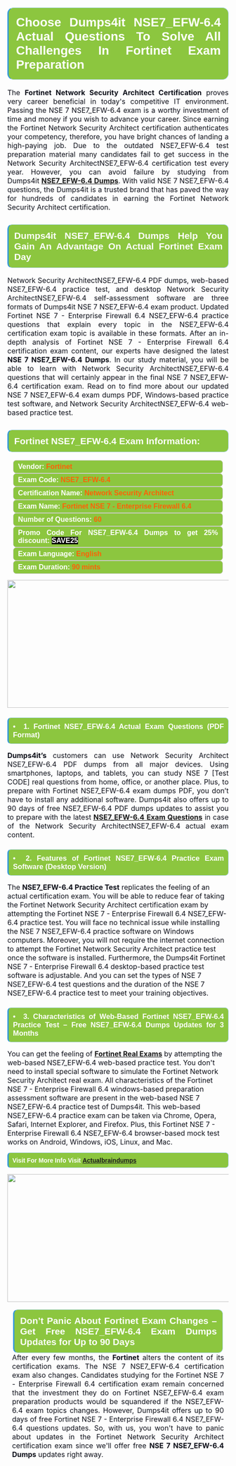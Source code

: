 

<h1 style="text-align: justify;"><span style="font-family:Arial,Helvetica,sans-serif;"><strong><span style="display: block; color: #FFFFFF; background: #8cc63f; border: 0.5px solid #AED6F1; border-left: 3px solid #3498DB; padding: .6em; border-radius: 0.5em;">Choose Dumps4it NSE7_EFW-6.4 Actual Questions To Solve All Challenges In Fortinet Exam Preparation </span></strong></span></h1>

<p style="margin: 0in 0.0001pt; text-align: justify;"><span style="font-size:11pt"><span style="line-height:normal"><span sans-serif="" style="font-family:Calibri,"><span style="font-size:12.0pt"><span style="color:#0e101a">The <b>Fortinet Network Security Architect Certification</b> proves very career beneficial in today's competitive IT environment. Passing the NSE 7 NSE7_EFW-6.4 exam is a worthy investment of time and money if you wish to advance your career. Since earning the Fortinet Network Security Architect certification authenticates your competency, therefore, you have bright chances of landing a high-paying job. Due to the outdated NSE7_EFW-6.4 test preparation material many candidates fail to get success in the Network Security ArchitectNSE7_EFW-6.4 certification test every year. However, you can avoid failure by studying from Dumps4it <a href="https://www.dumps4it.com/nse7-efw-6.4-dumps.html"><b>NSE7_EFW-6.4 Dumps</b></a>. With valid NSE 7 NSE7_EFW-6.4 questions, the Dumps4it is a trusted brand that has paved the way for hundreds of candidates in earning the Fortinet Network Security Architect certification.</span></span></span></span></span></p>

<h2 style="text-align: justify;"><span style="font-family:Arial,Helvetica,sans-serif;"><strong><span style="display: block; color: #FFFFFF; background: #8cc63f; border: 0.5px solid #AED6F1; border-left: 3px solid #3498DB; padding: .6em; border-radius: 0.5em;">Dumps4it NSE7_EFW-6.4 Dumps Help You Gain An Advantage On Actual Fortinet Exam Day </span></strong></span></h2>

<p style="text-align: justify;"><span style="font-size:11pt"><span style="line-height:normal"><span sans-serif="" style="font-family:Calibri,"><span style="font-size:12.0pt"><span style="color:#0e101a">Network Security ArchitectNSE7_EFW-6.4 PDF dumps, web-based NSE7_EFW-6.4 practice test, and desktop Network Security ArchitectNSE7_EFW-6.4 self-assessment software are three formats of Dumps4it NSE 7 NSE7_EFW-6.4 exam product. Updated Fortinet NSE 7 - Enterprise Firewall 6.4 NSE7_EFW-6.4 practice questions that explain every topic in the NSE7_EFW-6.4 certification exam topic is available in these formats. After an in-depth analysis of Fortinet NSE 7 - Enterprise Firewall 6.4 certification exam content, our experts have designed the latest <b>NSE 7 NSE7_EFW-6.4 Dumps</b>. In our study material, you will be able to learn with Network Security ArchitectNSE7_EFW-6.4 questions that will certainly appear in the final NSE 7 NSE7_EFW-6.4 certification exam. Read on to find more about our updated NSE 7 NSE7_EFW-6.4 exam dumps PDF, Windows-based practice test software, and Network Security ArchitectNSE7_EFW-6.4 web-based practice test.</span></span></span></span><span style="line-height:115%"><span sans-serif="" style="font-family:Arial,"><span style="color:#0e101a"> </span></span></span></span><span style="font-size:11pt"><span style="line-height:normal"><span sans-serif="" style="font-family:Calibri,"><span style="font-size:12.0pt"><span style="color:#0e101a"><span style="font-size:12pt"><span new="" roman="" style="font-family:" times=""><span calibri="" style="font-family:"><span style="color:#0e101a"><span style="font-size:14px;"> </span></span></span></span></span></span></span></span></span></span></p>

<h2 style="text-align: justify;"><span style="font-family:Arial,Helvetica,sans-serif;"><strong><span style="display: block; color: #FFFFFF; background: #8cc63f; border: 0.5px solid #AED6F1; border-left: 3px solid #3498DB; padding: .6em; border-radius: 0.5em;">Fortinet NSE7_EFW-6.4 Exam Information:</span></strong></span></h2>

<div style="margin: 0cm 10pt; background: rgb(140, 198, 63); border: 1px solid rgb(204, 204, 204); padding: 5px 10px; border-radius: 0.5em; text-align: justify;"><span style="font-family:Arial,Helvetica,sans-serif;"><span style="font-size: 11pt;"><span style="line-height: normal;"><strong><span style="font-size: 12.0pt;"><span style="color: #FFFFFF;">Vendor:</span> <span style="color: #FF6106;">Fortinet</span></span></strong></span></span></span></div>

<div style="margin: 0cm 10pt; background: rgb(140, 198, 63); border: 1px solid rgb(204, 204, 204); padding: 5px 10px; border-radius: 0.5em; text-align: justify;"><span style="font-family:Arial,Helvetica,sans-serif;"><span style="font-size: 11pt;"><span style="line-height: normal;"><strong><span style="font-size: 12.0pt;"><span style="color: #FFFFFF;">Exam Code:</span> <span style="color: #FF6106;">NSE7_EFW-6.4</span></span></strong></span></span></span></div>

<div style="margin: 0cm 10pt; background: rgb(140, 198, 63); border: 1px solid rgb(204, 204, 204); padding: 5px 10px; border-radius: 0.5em; text-align: justify;"><span style="font-family:Arial,Helvetica,sans-serif;"><span style="font-size: 11pt;"><span style="line-height: normal;"><strong><span style="font-size: 12.0pt;"><span style="color: #FFFFFF;">Certification Name:</span> <span style="color: #FF6106;">Network Security Architect</span></span></strong></span></span></span></div>

<div style="margin: 0cm 10pt; background: rgb(140, 198, 63); border: 1px solid rgb(204, 204, 204); padding: 5px 10px; border-radius: 0.5em; text-align: justify;"><span style="font-family:Arial,Helvetica,sans-serif;"><span style="font-size: 11pt;"><span style="line-height: normal;"><strong><span style="font-size: 12.0pt;"><span style="color: #FFFFFF;">Exam Name:</span> <span style="color: #FF6106;">Fortinet NSE 7 - Enterprise Firewall 6.4</span></span></strong></span></span></span></div>

<div style="margin: 0cm 10pt; background: rgb(140, 198, 63); border: 1px solid rgb(204, 204, 204); padding: 5px 10px; border-radius: 0.5em; text-align: justify;"><span style="font-family:Arial,Helvetica,sans-serif;"><span style="font-size: 11pt;"><span style="line-height: normal;"><strong><span style="font-size: 12.0pt;"><span style="color: #FFFFFF;">Number of Questions: </span><span style="color: #FF6106;">60</span></span></strong></span></span></span></div>

<div style="margin: 0cm 10pt; background: rgb(140, 198, 63); border: 1px solid rgb(204, 204, 204); padding: 5px 10px; border-radius: 0.5em; text-align: justify;"><span style="font-family:Arial,Helvetica,sans-serif;"><span style="font-size: 11pt;"><span style="line-height: normal;"><strong><span style="font-size: 12.0pt;"><span style="color: #FFFFFF;">Promo Code For NSE7_EFW-6.4 Dumps to get 25% discount: </span><span style="color:#FFFFFF;"><span style="background-color:#000000;">SAVE25</span></span></span></strong></span></span></span></div>

<div style="margin: 0cm 10pt; background: rgb(140, 198, 63); border: 1px solid rgb(204, 204, 204); padding: 5px 10px; border-radius: 0.5em; text-align: justify;"><span style="font-family:Arial,Helvetica,sans-serif;"><span style="font-size: 11pt;"><span style="line-height: normal;"><strong><span style="font-size: 12.0pt;"><span style="color: #FFFFFF;">Exam Language:</span> <span style="color: #FF6106;">English</span></span></strong></span></span></span></div>

<div style="margin: 0cm 10pt; background: rgb(140, 198, 63); border: 1px solid rgb(204, 204, 204); padding: 5px 10px; border-radius: 0.5em; text-align: justify;"><span style="font-family:Arial,Helvetica,sans-serif;"><span style="font-size: 11pt;"><span style="line-height: normal;"><strong><span style="font-size: 12.0pt;"><span style="color: #FFFFFF;">Exam Duration: </span><span style="color: #FF6106;">90 mints</span></span></strong></span></span></span></div>

<p style="text-align: center;"><a href="https://www.dumps4it.com/nse7-efw-6.4-dumps.html"><img src="https://i.imgur.com/a474NNd.jpg" style="height: 290px; width: 700px;" /></a></p>

<h3 style="text-align: justify;"><span style="font-family:Arial,Helvetica,sans-serif;"><strong><span style="display: block; color: #FFFFFF; background: #8cc63f; border: 0.5px solid #AED6F1; border-left: 3px solid #3498DB; padding: .6em; border-radius: 0.5em;">•  1. Fortinet NSE7_EFW-6.4 Actual Exam Questions (PDF Format) </span></strong></span></h3>

<p style="text-align:justify; margin-right:0in; margin-left:0in"><span style="font-size:11pt"><span style="line-height:normal"><span sans-serif="" style="font-family:Calibri,"><b><span style="font-size:12.0pt"><span style="color:#0e101a">Dumps4it’s</span></span></b><span style="font-size:12.0pt"><span style="color:#0e101a"> customers can use Network Security Architect NSE7_EFW-6.4 PDF dumps from all major devices. Using smartphones, laptops, and tablets, you can study NSE 7 [Test CODE] real questions from home, office, or another place. Plus, to prepare with Fortinet NSE7_EFW-6.4 exam dumps PDF, you don’t have to install any additional software. Dumps4it also offers up to 90 days of free NSE7_EFW-6.4 PDF dumps updates to assist you to prepare with the latest <a href="https://www.dumps4it.com/nse7-efw-6.4-dumps.html"><b>NSE7_EFW-6.4</b> <b>Exam Questions</b></a> in case of the Network Security ArchitectNSE7_EFW-6.4 actual exam content.</span></span></span></span></span></p>

<h3 style="text-align: justify;"><span style="font-family:Arial,Helvetica,sans-serif;"><strong><span style="display: block; color: #FFFFFF; background: #8cc63f; border: 0.5px solid #AED6F1; border-left: 3px solid #3498DB; padding: .6em; border-radius: 0.5em;">•  2. Features of Fortinet NSE7_EFW-6.4 Practice Exam Software (Desktop Version) </span></strong></span></h3>

<p><span style="font-size:11pt"><span style="line-height:normal"><span sans-serif="" style="font-family:Calibri,"><span style="font-size:12.0pt"><span style="color:#0e101a">The <b>NSE7_EFW-6.4 Practice Test</b> replicates the feeling of an actual certification exam. You will be able to reduce fear of taking the Fortinet Network Security Architect certification exam by attempting the Fortinet NSE 7 - Enterprise Firewall 6.4 NSE7_EFW-6.4 practice test. You will face no technical issue while installing the NSE 7 NSE7_EFW-6.4 practice software on Windows computers. Moreover, you will not require the internet connection to attempt the Fortinet Network Security Architect practice test once the software is installed. Furthermore, the Dumps4it Fortinet NSE 7 - Enterprise Firewall 6.4 desktop-based practice test software is adjustable. And you can set the types of NSE 7 NSE7_EFW-6.4 test questions and the duration of the NSE 7 NSE7_EFW-6.4 practice test to meet your training objectives. </span></span></span></span></span></p>

<h3 style="text-align: justify;"><span style="font-family:Arial,Helvetica,sans-serif;"><strong><span style="display: block; color: #FFFFFF; background: #8cc63f; border: 0.5px solid #AED6F1; border-left: 3px solid #3498DB; padding: .6em; border-radius: 0.5em;">•  3. Characteristics of Web-Based Fortinet NSE7_EFW-6.4 Practice Test – Free NSE7_EFW-6.4 Dumps Updates for 3 Months</span></strong></span></h3>

<p><span style="font-size:11pt"><span style="line-height:normal"><span sans-serif="" style="font-family:Calibri,"><span style="font-size:12.0pt"><span style="color:#0e101a">You can get the feeling of <a href="https://www.dumps4it.com/fortinet-real-exams.html"><b>Fortinet Real Exams</b></a> by attempting the web-based NSE7_EFW-6.4 web-based practice test. You don't need to install special software to simulate the Fortinet Network Security Architect real exam. All characteristics of the Fortinet NSE 7 - Enterprise Firewall 6.4 windows-based preparation assessment software are present in the web-based NSE 7 NSE7_EFW-6.4 practice test of Dumps4it. This web-based NSE7_EFW-6.4 practice exam can be taken via Chrome, Opera, Safari, Internet Explorer, and Firefox. Plus, this Fortinet NSE 7 - Enterprise Firewall 6.4 NSE7_EFW-6.4 browser-based mock test works on Android, Windows, iOS, Linux, and Mac.</span></span></span></span></span></p>

<p style="text-align:justify; margin-right:0in; margin-left:0in"><span style="font-family:Arial,Helvetica,sans-serif;"><strong><span style="display: block; color: #FFFFFF; background: #8cc63f; border: 0.5px solid #AED6F1; border-left: 3px solid #3498DB; padding: .6em; border-radius: 0.5em;"><span ms="" trebuchet="">Visit For More Info Visit </span><a href="https://www.actualbraindumps.com/" ms="" trebuchet="">Actualbraindumps</a></span></strong></span></p>

<p style="margin: 0in 0.0001pt; text-align: center;"><a href="https://www.dumps4it.com/nse7-efw-6.4-dumps.html"><img src="https://i.imgur.com/tHvwmqt.jpg" style="height: 290px; width: 700px;" /></a></p>

<p style="margin: 0in 0.0001pt; text-align: center;"> </p>

<h2 style="margin: 0in 10pt; text-align: justify;"><span style="font-family:Arial,Helvetica,sans-serif;"><strong><span style="display: block; color: #FFFFFF; background: #8cc63f; border: 0.5px solid #AED6F1; border-left: 3px solid #3498DB; padding: .6em; border-radius: 0.5em;">Don’t Panic About Fortinet Exam Changes – Get Free NSE7_EFW-6.4 Exam Dumps Updates for Up to 90 Days </span></strong></span></h2>

<p style="text-align:justify; margin:0in 8pt"><span style="font-size:11pt"><span style="line-height:normal"><span sans-serif="" style="font-family:Calibri,"><span style="font-size:12.0pt"><span style="color:#0e101a">After every few months, the <b>Fortinet</b> alters the content of its certification exams. The NSE 7 NSE7_EFW-6.4 certification exam also changes. Candidates studying for the Fortinet NSE 7 - Enterprise Firewall 6.4 certification exam remain concerned that the investment they do on Fortinet NSE7_EFW-6.4 exam preparation products would be squandered if the NSE7_EFW-6.4 exam topics changes. However, Dumps4it offers up to 90 days of free Fortinet NSE 7 - Enterprise Firewall 6.4 NSE7_EFW-6.4 questions updates. So, with us, you won't have to panic about updates in the Fortinet Network Security Architect certification exam since we'll offer free <b>NSE 7 NSE7_EFW-6.4 Dumps</b> updates right away.</span></span></span></span></span></p>
<gdiv></gdiv><gdiv></gdiv><gdiv></gdiv><gdiv></gdiv><gdiv></gdiv><gdiv></gdiv><gdiv></gdiv><gdiv></gdiv><gdiv></gdiv><gdiv></gdiv><gdiv></gdiv><gdiv></gdiv><gdiv></gdiv><gdiv></gdiv><gdiv></gdiv><gdiv></gdiv><gdiv></gdiv><gdiv></gdiv><gdiv></gdiv><gdiv></gdiv><gdiv></gdiv><gdiv></gdiv><gdiv></gdiv><gdiv></gdiv><gdiv></gdiv><gdiv></gdiv><gdiv></gdiv><gdiv></gdiv><gdiv></gdiv><gdiv></gdiv>
